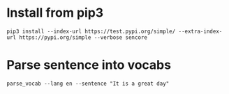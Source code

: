 Install from pip3
=================

```shell 
pip3 install --index-url https://test.pypi.org/simple/ --extra-index-url https://pypi.org/simple --verbose sencore
```

Parse sentence into vocabs
==========================

```shell
parse_vocab --lang en --sentence "It is a great day"
```
